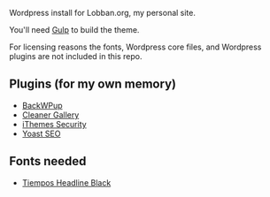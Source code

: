 Wordpress install for Lobban.org, my personal site. 

You'll need [Gulp](http://gulpjs.com/) to build the theme.

For licensing reasons the fonts, Wordpress core files, and Wordpress plugins are not included in this repo.

## Plugins (for my own memory)
- [BackWPup](https://wordpress.org/plugins/backwpup/)
- [Cleaner Gallery](https://wordpress.org/plugins/cleaner-gallery/)
- [iThemes Security](https://wordpress.org/plugins/better-wp-security/)
- [Yoast SEO](https://wordpress.org/plugins/wordpress-seo/)

## Fonts needed
- [Tiempos Headline Black](https://klim.co.nz/retail-fonts/tiempos-headline/)